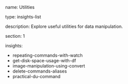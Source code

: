 name: Utilities

type: insights-list

description: Explore useful utilities for data manipulation.

section: 1

insights:
  - repeating-commands-with-watch
  - get-disk-space-usage-with-df
  - image-manipulation-using-convert
  - delete-commands-aliases
  - practical-du-command
